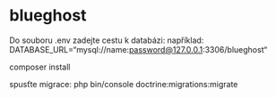 ﻿# blueghost

Do souboru .env zadejte cestu k databázi:
například: 
DATABASE_URL=“mysql://name:password@127.0.0.1:3306/blueghost“

composer install

spusťte migrace:
php bin/console doctrine:migrations:migrate
